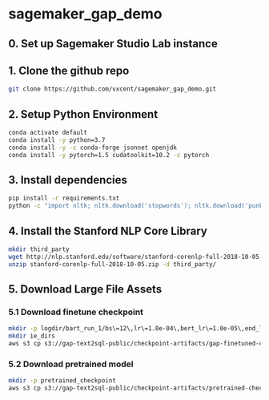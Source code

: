 # sagemaker_gap_demo

## 0. Set up Sagemaker Studio Lab instance 

## 1. Clone the github repo
```bash
git clone https://github.com/vxcent/sagemaker_gap_demo.git
```

## 2. Setup Python Environment
```bash 
conda activate default
conda install -y python=3.7
conda install -y -c conda-forge jsonnet openjdk
conda install -y pytorch=1.5 cudatoolkit=10.2 -c pytorch
```
## 3. Install dependencies
```bash
pip install -r requirements.txt
python -c "import nltk; nltk.download('stopwords'); nltk.download('punkt')"
```


## 4. Install the Stanford NLP Core Library
```bash
mkdir third_party
wget http://nlp.stanford.edu/software/stanford-corenlp-full-2018-10-05.zip
unzip stanford-corenlp-full-2018-10-05.zip -d third_party/
```

## 5. Download Large File Assets

### 5.1 Download finetune checkpoint
```bash
mkdir -p logdir/bart_run_1/bs\=12\,lr\=1.0e-04\,bert_lr\=1.0e-05\,end_lr\=0e0\,att\=1/
mkdir ie_dirs
aws s3 cp s3://gap-text2sql-public/checkpoint-artifacts/gap-finetuned-checkpoint logdir/bart_run_1/bs\=12\,lr\=1.0e-04\,bert_lr\=1.0e-05\,end_lr\=0e0\,att\=1/model_checkpoint-00041000
```
### 5.2 Download pretrained model 
```bash
mkdir -p pretrained_checkpoint
aws s3 cp s3://gap-text2sql-public/checkpoint-artifacts/pretrained-checkpoint pretrained_checkpoint/pytorch_model.bin
```